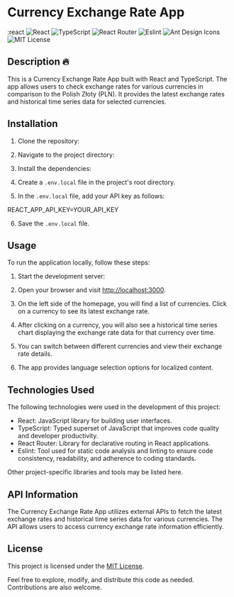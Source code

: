# Currency Exchange Rate App

:react ![React](https://img.shields.io/badge/React-18.2.0-blue) 
![TypeScript](https://img.shields.io/badge/TypeScript-4.9.5-blue) 
![React Router](https://img.shields.io/badge/React%20Router-6.9.0-blue) 
![Eslint](https://img.shields.io/badge/Eslint-8.0.1-blue) 
![Ant Design Icons](https://img.shields.io/badge/Ant%20Design%20Icons-5.0.1-blue)
![MIT License](https://img.shields.io/badge/License-MIT-green)

## Description 🔥

This is a Currency Exchange Rate App built with React and TypeScript. The app allows users to check exchange rates for various currencies in comparison to the Polish Złoty (PLN). It provides the latest exchange rates and historical time series data for selected currencies.

## Installation

1. Clone the repository:


2. Navigate to the project directory:


3. Install the dependencies:


4. Create a `.env.local` file in the project's root directory.

5. In the `.env.local` file, add your API key as follows:

REACT_APP_API_KEY=YOUR_API_KEY


6. Save the `.env.local` file.

## Usage

To run the application locally, follow these steps:

1. Start the development server:


2. Open your browser and visit [http://localhost:3000](http://localhost:3000).

3. On the left side of the homepage, you will find a list of currencies. Click on a currency to see its latest exchange rate.

4. After clicking on a currency, you will also see a historical time series chart displaying the exchange rate data for that currency over time.

5. You can switch between different currencies and view their exchange rate details.

6. The app provides language selection options for localized content.

## Technologies Used

The following technologies were used in the development of this project:

- React: JavaScript library for building user interfaces.
- TypeScript: Typed superset of JavaScript that improves code quality and developer productivity.
- React Router: Library for declarative routing in React applications.
- Eslint: Tool used for static code analysis and linting to ensure code consistency, readability, and adherence to coding standards.

Other project-specific libraries and tools may be listed here.

## API Information

The Currency Exchange Rate App utilizes external APIs to fetch the latest exchange rates and historical time series data for various currencies. The API allows users to access currency exchange rate information efficiently.

## License

This project is licensed under the [MIT License](LICENSE).

Feel free to explore, modify, and distribute this code as needed. Contributions are also welcome.
